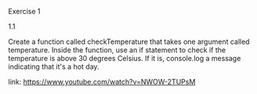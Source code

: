 Exercise 1

1.1

Create a function called checkTemperature that takes one argument called temperature. Inside the function, use an if statement to check if the temperature is above 30 degrees Celsius. If it is, console.log a message indicating that it's a hot day.




link: https://www.youtube.com/watch?v=NWOW-2TUPsM
